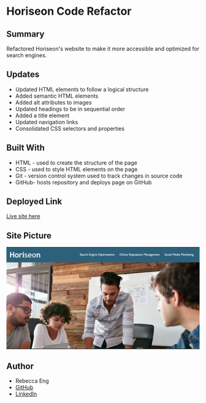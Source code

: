 # Horiseon Code Refactor

## Summary
Refactored Horiseon's website to make it more accessible and optimized for search engines.

## Updates
* Updated HTML elements to follow a logical structure
* Added semantic HTML elements
* Added alt attributes to images
* Updated headings to be in sequential order
* Added a title element
* Updated navigation links
* Consolidated CSS selectors and properties

## Built With
* HTML - used to create the structure of the page
* CSS - used to style HTML elements on the page
* Git - version control system used to track changes in source code
* GitHub- hosts repository and deploys page on GitHub

## Deployed Link
[Live site here](https://engrebecca.github.io/code-refactor)

## Site Picture
![Horiseon Website](assets/images/Horiseon.png)

## Author
* Rebecca Eng
* [GitHub](https://github.com/engrebecca)
* [LinkedIn](https://www.linkedin.com/in/engrebecca/)